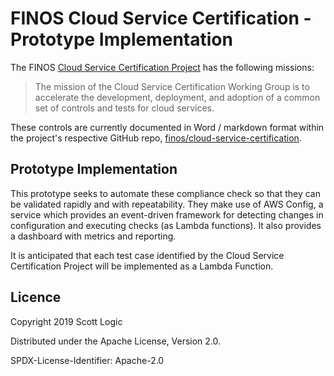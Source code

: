 # FINOS Cloud Service Certification - Prototype Implementation 

The FINOS [Cloud Service Certification Project](https://finosfoundation.atlassian.net/wiki/spaces/FDX/pages/904626436/Cloud+Service+Certification+Project) has the following missions:

> The mission of the Cloud Service Certification Working Group is to accelerate the development, deployment, and adoption of a common set of controls and tests for cloud services.

These controls are currently documented in Word / markdown format within the project's respective GitHub repo, [finos/cloud-service-certification](https://github.com/finos/cloud-service-certification).

## Prototype Implementation

This prototype seeks to automate these compliance check so that they can be validated rapidly and with repeatability. They make use of AWS Config, a service which provides an event-driven framework for detecting changes in configuration and executing checks (as Lambda functions). It also provides a dashboard with metrics and reporting. 

It is anticipated that each test case identified by the Cloud Service Certification Project will be implemented as a Lambda Function.

## Licence

Copyright 2019 Scott Logic

Distributed under the Apache License, Version 2.0.

SPDX-License-Identifier: Apache-2.0

